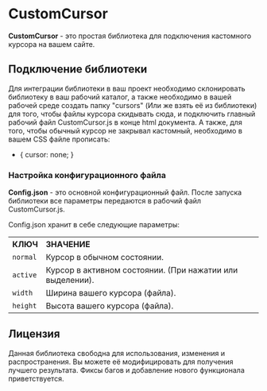 # CustomCursor

<b>CustomCursor</b> - это простая библиотека для подключения кастомного курсора на вашем сайте.

## Подключение библиотеки

Для интеграции библиотеки в ваш проект необходимо склонировать библиотеку в ваш рабочий каталог, а также необходимо в вашей рабочей среде создать папку "cursors" (Или же взять её из библиотеки) для того, чтобы файлы курсора скидывать сюда, и подключить главный рабочий файл CustomCursor.js в конце html документа. А также, для того, чтобы обычный курсор не закрывал кастомный, необходимо в вашем CSS файле прописать:

* {
    cursor: none;
}

### Настройка конфигурационного файла

<b>Config.json</b> - это основной конфигурационный файл. После запуска библиотеки все параметры передаются в рабочий файл CustomCursor.js.

Config.json хранит в себе следующие параметры:

<table>
    <tr align="left">
        <th>
            <b>КЛЮЧ</b>
        </th>
        <th>
            <b>ЗНАЧЕНИЕ</b>
        </th>
    </tr>
    <tr>
        <td>
            <code>normal</code>
        </td>
        <td>
            Курсор в обычном состоянии.
        </td>
    </tr>
        <tr>
        <td>
            <code>active</code>
        </td>
        <td>
            Курсор в активном состоянии. (При нажатии или выделении).
        </td>
    </tr>
        <tr>
        <td>
            <code>width</code>
        </td>
        <td>
            Ширина вашего курсора (файла).
        </td>
    </tr>
        </tr>
        <tr>
        <td>
            <code>height</code>
        </td>
        <td>
            Высота вашего курсора (файла).
        </td>
    </tr>
</table>

## Лицензия

Данная библиотека свободна для использования, изменения и распространения. Вы можете её модифицировать для получения лучшего результата. Фиксы багов и добавление нового функционала приветствуется.